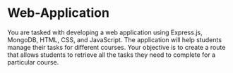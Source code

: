 # Web-Application
You are tasked with developing a web application using Express.js, MongoDB, HTML, CSS, and JavaScript. The application will help students manage their tasks for different courses. Your objective is to create a route that allows students to retrieve all the tasks they need to complete for a particular course.
